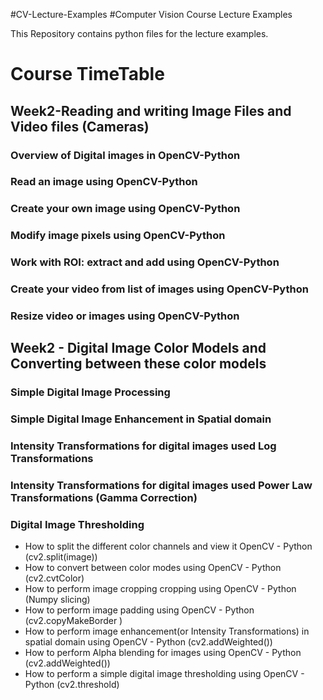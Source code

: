 #CV-Lecture-Examples
#Computer Vision Course Lecture Examples

This Repository contains python files for the lecture examples. 
# Course TimeTable
## Week2-Reading and writing Image Files and Video files (Cameras)
### Overview of Digital images in OpenCV-Python
### Read an image using OpenCV-Python
### Create your own image using OpenCV-Python
### Modify image pixels using OpenCV-Python
### Work with ROI: extract and add using OpenCV-Python
### Create your video from list of images using OpenCV-Python
### Resize video or images using OpenCV-Python

## Week2 - Digital Image Color Models and Converting between these color models
### Simple Digital Image Processing
### Simple Digital Image Enhancement in Spatial domain
### Intensity Transformations for digital images used Log Transformations 
### Intensity Transformations for digital images used Power Law Transformations (Gamma Correction)
### Digital Image Thresholding
- How to split the different color channels and view it OpenCV - Python (cv2.split(image))
- How to convert between color modes using OpenCV - Python (cv2.cvtColor)
- How to perform image cropping cropping using OpenCV - Python (Numpy slicing)
- How to perform image padding using OpenCV - Python (cv2.copyMakeBorder )
- How to perform image enhancement(or Intensity Transformations) in spatial domain using OpenCV - Python (cv2.addWeighted())
- How to perform Alpha blending for images using OpenCV - Python (cv2.addWeighted())
- How to perform a simple digital image thresholding using OpenCV - Python (cv2.threshold)